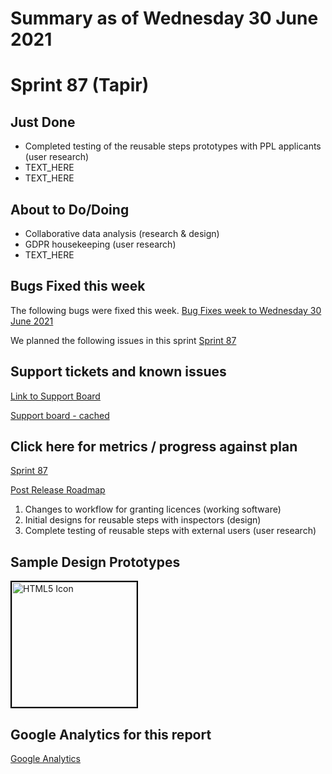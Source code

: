 # Summary as of Wednesday 30 June 2021 

# Sprint 87 (Tapir)

## Just Done
* Completed testing of the reusable steps prototypes with PPL applicants (user research) 
* TEXT_HERE
* TEXT_HERE

## About to Do/Doing
* Collaborative data analysis (research & design)
* GDPR housekeeping (user research)
* TEXT_HERE

## Bugs Fixed this week
The following bugs were fixed this week.
[Bug Fixes week to Wednesday 30 June 2021](graphs/bugs30062021.png)

We planned the following issues in this sprint 
[Sprint 87](graphs/sprint30062021.png)

## Support tickets and known issues
[Link to Support Board](https://collaboration.homeoffice.gov.uk/jira/secure/RapidBoard.jspa?rapidView=1717&selectedIssue=ASSB-253)

[Support board - cached](graphs/supportBoard30062021.png)

## Click here for metrics / progress against plan
[Sprint 87](graphs/progress30062021.png)

[Post Release Roadmap](graphs/roadmap30062021.png)

1. Changes to workflow for granting licences (working software) 
2. Initial designs for reusable steps with inspectors (design) 
3. Complete testing of reusable steps with external users (user research)


## Sample Design Prototypes
<a href="graphs/proto2_30062021.png"><img src="graphs/proto2_30062021.png" alt="HTML5 Icon" width="200" style="border:2px solid black"></a>
<br>


## Google Analytics for this report
[Google Analytics](graphs/GA30062021.png)

